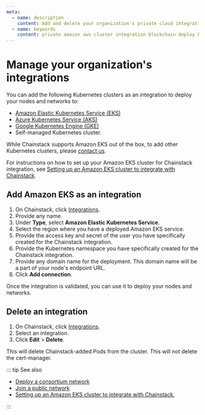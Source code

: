 ```yaml
---
meta:
  - name: description
    content: Add and delete your organization's private cloud integrations
  - name: keywords
    content: private amazon aws cluster integration blockchain deploy kubernetes k8s
---
```


# Manage your organization's integrations

You can add the following Kubernetes clusters as an integration to deploy your nodes and networks to:

* [Amazon Elastic Kubernetes Service (EKS)](https://aws.amazon.com/eks/)
* [Azure Kubernetes Service (AKS)](https://azure.microsoft.com/en-us/services/kubernetes-service/)
* [Google Kubernetes Engine (GKE)](https://cloud.google.com/kubernetes-engine)
* Self-managed Kubernetes cluster.

While Chainstack supports Amazon EKS out of the box, to add other Kubernetes clusters, please <a href="https://chainstack.com/contact/" target="_blank">contact us</a>.

For instructions on how to set up your Amazon EKS cluster for Chainstack integration, see <a href="https://support.chainstack.com/hc/en-us/articles/900004174426" target="_blank">Setting up an Amazon EKS cluster to integrate with Chainstack</a>.

## Add Amazon EKS as an integration

1. On Chainstack, click <a href="https://console.chainstack.com/integrations" target="_blank">Integrations</a>.
1. Provide any name.
1. Under **Type**, select **Amazon Elastic Kubernetes Service**.
1. Select the region where you have a deployed Amazon EKS service.
1. Provide the access key and secret of the user you have specifically created for the Chainstack integration.
1. Provide the Kubernetes namespace you have specifically created for the Chainstack integration.
1. Provide any domain name for the deployment. This domain name will be a part of your node's endpoint URL.
1. Click **Add connection**.

Once the integration is validated, you can use it to deploy your nodes and networks.

## Delete an integration

1. On Chainstack, click <a href="https://console.chainstack.com/integrations" target="_blank">Integrations</a>.
1. Select an integration.
1. Click **Edit** > **Delete**.

This will delete Chainstack-added Pods from the cluster. This will not delete the cert-manager.

::: tip See also

* [Deploy a consortium network](/platform/deploy-a-consortium-network)
* [Join a public network](/platform/join-a-public-network)
* <a href="https://support.chainstack.com/hc/en-us/articles/900004174426" target="_blank">Setting up an Amazon EKS cluster to integrate with Chainstack.</a>

:::
